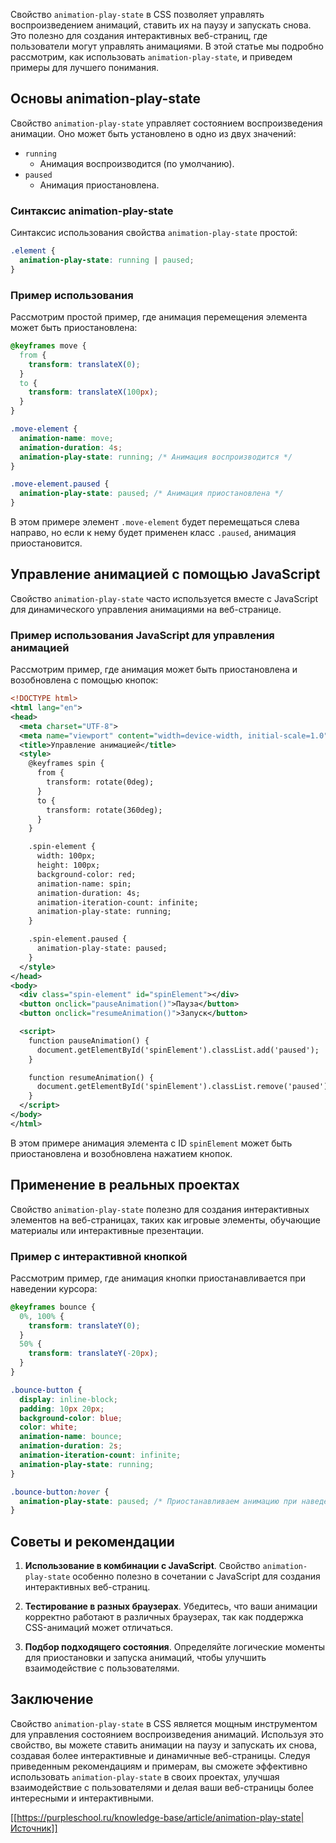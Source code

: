 Свойство `animation-play-state` в CSS позволяет управлять воспроизведением анимаций, ставить их на паузу и запускать снова. Это полезно для создания интерактивных веб-страниц, где пользователи могут управлять анимациями. В этой статье мы подробно рассмотрим, как использовать `animation-play-state`, и приведем примеры для лучшего понимания.

## Основы animation-play-state

Свойство `animation-play-state` управляет состоянием воспроизведения анимации. Оно может быть установлено в одно из двух значений:

- `running` 
    - Анимация воспроизводится (по умолчанию).
- `paused` 
    - Анимация приостановлена.

### Синтаксис animation-play-state

Синтаксис использования свойства `animation-play-state` простой:

```css
.element {
  animation-play-state: running | paused;
}
```

### Пример использования

Рассмотрим простой пример, где анимация перемещения элемента может быть приостановлена:

```css
@keyframes move {
  from {
    transform: translateX(0);
  }
  to {
    transform: translateX(100px);
  }
}

.move-element {
  animation-name: move;
  animation-duration: 4s;
  animation-play-state: running; /* Анимация воспроизводится */
}

.move-element.paused {
  animation-play-state: paused; /* Анимация приостановлена */
}
```

В этом примере элемент `.move-element` будет перемещаться слева направо, но если к нему будет применен класс `.paused`, анимация приостановится.

## Управление анимацией с помощью JavaScript

Свойство `animation-play-state` часто используется вместе с JavaScript для динамического управления анимациями на веб-странице.

### Пример использования JavaScript для управления анимацией

Рассмотрим пример, где анимация может быть приостановлена и возобновлена с помощью кнопок:

```xml
<!DOCTYPE html>
<html lang="en">
<head>
  <meta charset="UTF-8">
  <meta name="viewport" content="width=device-width, initial-scale=1.0">
  <title>Управление анимацией</title>
  <style>
    @keyframes spin {
      from {
        transform: rotate(0deg);
      }
      to {
        transform: rotate(360deg);
      }
    }

    .spin-element {
      width: 100px;
      height: 100px;
      background-color: red;
      animation-name: spin;
      animation-duration: 4s;
      animation-iteration-count: infinite;
      animation-play-state: running;
    }

    .spin-element.paused {
      animation-play-state: paused;
    }
  </style>
</head>
<body>
  <div class="spin-element" id="spinElement"></div>
  <button onclick="pauseAnimation()">Пауза</button>
  <button onclick="resumeAnimation()">Запуск</button>

  <script>
    function pauseAnimation() {
      document.getElementById('spinElement').classList.add('paused');
    }

    function resumeAnimation() {
      document.getElementById('spinElement').classList.remove('paused');
    }
  </script>
</body>
</html>
```

В этом примере анимация элемента с ID `spinElement` может быть приостановлена и возобновлена нажатием кнопок.

## Применение в реальных проектах

Свойство `animation-play-state` полезно для создания интерактивных элементов на веб-страницах, таких как игровые элементы, обучающие материалы или интерактивные презентации.

### Пример с интерактивной кнопкой

Рассмотрим пример, где анимация кнопки приостанавливается при наведении курсора:

```css
@keyframes bounce {
  0%, 100% {
    transform: translateY(0);
  }
  50% {
    transform: translateY(-20px);
  }
}

.bounce-button {
  display: inline-block;
  padding: 10px 20px;
  background-color: blue;
  color: white;
  animation-name: bounce;
  animation-duration: 2s;
  animation-iteration-count: infinite;
  animation-play-state: running;
}

.bounce-button:hover {
  animation-play-state: paused; /* Приостанавливаем анимацию при наведении */
}
```

## Советы и рекомендации

1. **Использование в комбинации с JavaScript**. Свойство `animation-play-state` особенно полезно в сочетании с JavaScript для создания интерактивных веб-страниц.
    
2. **Тестирование в разных браузерах**. Убедитесь, что ваши анимации корректно работают в различных браузерах, так как поддержка CSS-анимаций может отличаться.
    
3. **Подбор подходящего состояния**. Определяйте логические моменты для приостановки и запуска анимаций, чтобы улучшить взаимодействие с пользователями.
    

## Заключение

Свойство `animation-play-state` в CSS является мощным инструментом для управления состоянием воспроизведения анимаций. Используя это свойство, вы можете ставить анимации на паузу и запускать их снова, создавая более интерактивные и динамичные веб-страницы. Следуя приведенным рекомендациям и примерам, вы сможете эффективно использовать `animation-play-state` в своих проектах, улучшая взаимодействие с пользователями и делая ваши веб-страницы более интересными и интерактивными.

[[https://purpleschool.ru/knowledge-base/article/animation-play-state|Источник]]